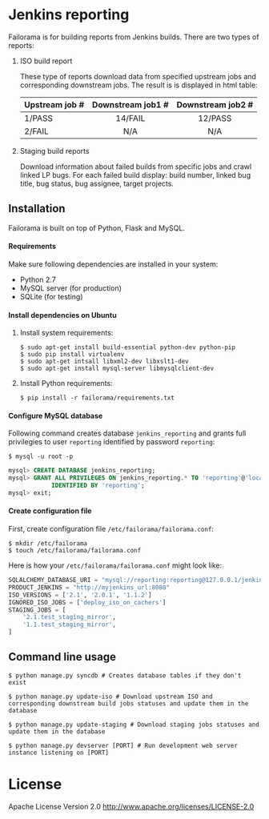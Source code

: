 # Jenkins reporting

Failorama is for building reports from Jenkins builds. There are 
two types of reports:

1. ISO build report

   These type of reports download data from specified upstream jobs and
   corresponding downstream jobs. The result is is displayed in html table:

   | Upstream job # | Downstream job1 # | Downstream job2 # |
   |----------------|:-----------------:|:-----------------:|
   |     1/PASS     |      14/FAIL      |       12/PASS     |
   |     2/FAIL     |        N/A        |        N/A        |

2. Staging build reports

   Download information about failed builds from specific jobs and
   crawl linked LP bugs. For each failed build display: build number,
   linked bug title, bug status, bug assignee, target projects.

## Installation

Failorama is built on top of Python, Flask and MySQL.

#### Requirements

Make sure following dependencies are installed in your system:
* Python 2.7
* MySQL server (for production)
* SQLite (for testing)


#### Install dependencies on Ubuntu

1. Install system requirements:
    ```shell
    $ sudo apt-get install build-essential python-dev python-pip
    $ sudo pip install virtualenv
    $ sudo apt-get intsall libxml2-dev libxslt1-dev
    $ sudo apt-get install mysql-server libmysqlclient-dev
    ```

2. Install Python requirements:
    ```shell
    $ pip install -r failorama/requirements.txt
    ```


#### Configure MySQL database

Following command creates database `jenkins_reporting` and grants
full privilegies to user `reporting` identified by password `reporting`:

```shell
$ mysql -u root -p
```

```sql
mysql> CREATE DATABASE jenkins_reporting;
mysql> GRANT ALL PRIVILEGES ON jenkins_reporting.* TO 'reporting'@'localhost' \
            IDENTIFIED BY 'reporting';
mysql> exit;
```


#### Create configuration file

First, create configuration file `/etc/failorama/failorama.conf`:

```shell
$ mkdir /etc/failorama
$ touch /etc/failorama/failorama.conf
```

Here is how your `/etc/failorama/failorama.conf` might look like:
```python
SQLALCHEMY_DATABASE_URI = "mysql://reporting:reporting@127.0.0.1/jenkins_reporting"
PRODUCT_JENKINS = "http://myjenkins_url:8080"
ISO_VERSIONS = ['2.1', '2.0.1', '1.1.2']
IGNORED_ISO_JOBS = ['deploy_iso_on_cachers']
STAGING_JOBS = [
    '2.1.test_staging_mirror',
    '1.1.test_staging_mirror',
]
```

## Command line usage

    $ python manage.py syncdb # Creates database tables if they don't exist

    $ python manage.py update-iso # Download upstream ISO and corresponding downstream build jobs statuses and update them in the database

    $ python manage.py update-staging # Download staging jobs statuses and update them in the database

    $ python manage.py devserver [PORT] # Run development web server instance listening on [PORT]


# License
Apache License Version 2.0 http://www.apache.org/licenses/LICENSE-2.0
